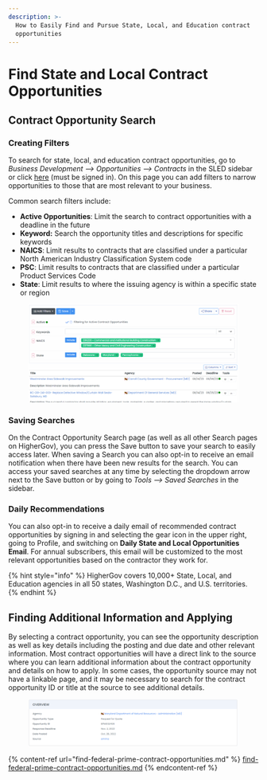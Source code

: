 ```yaml
---
description: >-
  How to Easily Find and Pursue State, Local, and Education contract
  opportunities
---
```


# Find State and Local Contract Opportunities

## Contract Opportunity Search

### Creating Filters

To search for state, local, and education contract opportunities, go to _Business Development --> Opportunities --> Contracts_ in the SLED sidebar or click [here](https://www.highergov.com/sl/contract-opportunity/) (must be signed in).  On this page you can add filters to narrow opportunities to those that are most relevant to your business. &#x20;

Common search filters include:

* **Active Opportunities**: Limit the search to contract opportunities with a deadline in the future&#x20;
* **Keyword:** Search the opportunity titles and descriptions for specific keywords
* **NAICS**: Limit results to contracts that are classified under a particular North American Industry Classification System code
* **PSC**: Limit results to contracts that are classified under a particular Product Services Code
* **State**: Limit results to where the issuing agency is within a specific state or region

<figure><img src="../.gitbook/assets/image (5) (1).png" alt=""><figcaption></figcaption></figure>

### Saving Searches

On the Contract Opportunity Search page (as well as all other Search pages on HigherGov), you can press the Save button to save your search to easily access later.  When saving a Search you can also opt-in to receive an email notification when there have been new results for the search.  You can access your saved searches at any time by selecting the dropdown arrow next to the Save button or by going to _Tools --> Saved Searches_ in the sidebar.

### Daily Recommendations

You can also opt-in to receive a daily email of recommended contract opportunities by signing in and selecting the gear icon in the upper right, going to Profile, and switching on **Daily State and Local Opportunities Email**.  For annual subscribers, this email will be customized to the most relevant opportunities based on the contractor they work for.

{% hint style="info" %}
HigherGov covers 10,000+ State, Local, and Education agencies in all 50 states, Washington D.C., and U.S. territories.
{% endhint %}

## Finding Additional Information and Applying

By selecting a contract opportunity, you can see the opportunity description as well as key details including the posting and due date and other relevant information.  Most contract opportunities will have a direct link to the source where you can learn additional information about the contract opportunity and details on how to apply.  In some cases, the opportunity source may not have a linkable page, and it may be necessary to search for the contract opportunity ID or title at the source to see additional details.

<figure><img src="../.gitbook/assets/screenshot2.png" alt=""><figcaption></figcaption></figure>



{% content-ref url="find-federal-prime-contract-opportunities.md" %}
[find-federal-prime-contract-opportunities.md](find-federal-prime-contract-opportunities.md)
{% endcontent-ref %}
